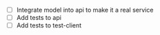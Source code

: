 - [ ] Integrate model into api to make it a real service
- [ ] Add tests to api
- [ ] Add tests to test-client
